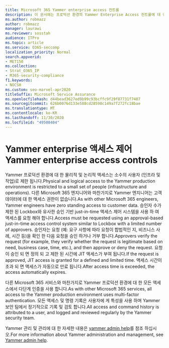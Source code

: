 ```yaml
---
title: Microsoft 365 Yammer enterprise access 컨트롤
description: 이 문서에는 프로덕션 환경의 Yammer Enterprise Access 컨트롤에 대 한 간략 한 요약이 포함 되어 있습니다.
ms.author: robmazz
author: robmazz
manager: laurawi
ms.reviewer: sosstah
audience: ITPro
ms.topic: article
ms.service: O365-seccomp
localization_priority: Normal
search.appverid:
- MET150
ms.collection:
- Strat_O365_IP
- M365-security-compliance
f1.keywords:
- NOCSH
ms.custom: seo-marvel-apr2020
titleSuffix: Microsoft Service Assurance
ms.openlocfilehash: d44bead3627ed9b99c93bcffc9f29f87731f7407
ms.sourcegitcommit: 626b0076d133e588cd28598c149a7f272fc18bae
ms.translationtype: MT
ms.contentlocale: ko-KR
ms.lasthandoff: 11/30/2020
ms.locfileid: "49508404"
---
```

# <a name="yammer-enterprise-access-controls"></a><span data-ttu-id="775ff-103">Yammer enterprise 액세스 제어</span><span class="sxs-lookup"><span data-stu-id="775ff-103">Yammer enterprise access controls</span></span> 

<span data-ttu-id="775ff-104">Yammer 프로덕션 환경에 대 한 물리적 및 논리적 액세스는 소수의 사용자 (인프라 및 작업)로 제한 됩니다.</span><span class="sxs-lookup"><span data-stu-id="775ff-104">Physical and logical access to the Yammer production environment is restricted to a small set of people (infrastructure and operations).</span></span> <span data-ttu-id="775ff-105">다른 Microsoft 365 엔지니어와 마찬가지로 Yammer 엔지니어는 고객 데이터에 대 한 액세스 권한이 없습니다.</span><span class="sxs-lookup"><span data-stu-id="775ff-105">As with other Microsoft 365 engineers, Yammer engineers have zero standing access to customer data.</span></span> <span data-ttu-id="775ff-106">승인자 수가 제한 된 Lockbox와 유사한 승인 기반 just-in-time 액세스 제어 시스템을 사용 하 여 액세스를 요청 해야 합니다.</span><span class="sxs-lookup"><span data-stu-id="775ff-106">Access must be requested using an approval-based just-in-time access control system similar to Lockbox with a limited number of approvers.</span></span> <span data-ttu-id="775ff-107">승인자는 요청 (예: 요구 사항에 따라 요청이 합법적인 지, 비즈니스 사례, 시간 등)을 확인 한 다음 요청을 승인 하거나 거부 합니다.</span><span class="sxs-lookup"><span data-stu-id="775ff-107">Approvers verify the request (for example, they verify whether the request is legitimate based on need, business case, time, etc.), and then approve or deny the request.</span></span> <span data-ttu-id="775ff-108">요청이 승인 되 면 정의 되 고 제한 된 시간에 JIT 액세스가 부여 됩니다.</span><span class="sxs-lookup"><span data-stu-id="775ff-108">If the request is approved, JIT access is granted for a defined and limited time.</span></span> <span data-ttu-id="775ff-109">액세스 시간이 초과 되 면 액세스가 자동으로 만료 됩니다.</span><span class="sxs-lookup"><span data-stu-id="775ff-109">After access time is exceeded, the access automatically expires.</span></span>

<span data-ttu-id="775ff-110">다른 Microsoft 365 서비스와 마찬가지로 Yammer 프로덕션 환경에 대 한 모든 액세스에서 다단계 인증을 사용 합니다.</span><span class="sxs-lookup"><span data-stu-id="775ff-110">As with other Microsoft 365 services, all access to the Yammer production environment uses multi-factor authentication.</span></span> <span data-ttu-id="775ff-111">모든 액세스 및 명령 기록은 사용자에 게 특성을 사용 하며 Yammer 보안 팀에서 정기적으로 기록 및 검토 합니다.</span><span class="sxs-lookup"><span data-stu-id="775ff-111">All access and command history is attributed to a user, and logged and reviewed regularly by the Yammer security team.</span></span>

<span data-ttu-id="775ff-112">Yammer 관리 및 관리에 대 한 자세한 내용은 [yammer admin help](https://docs.microsoft.com/yammer/yammer-landing-page)를 참조 하십시오.</span><span class="sxs-lookup"><span data-stu-id="775ff-112">For more information about Yammer administration and management, see [Yammer admin help](https://docs.microsoft.com/yammer/yammer-landing-page).</span></span>